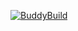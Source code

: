 [![BuddyBuild](https://dashboard.buddybuild.com/api/statusImage?appID=58dfbaace7cd55000149f18f&branch=master&build=latest)](https://dashboard.buddybuild.com/apps/58dfbaace7cd55000149f18f/build/latest?branch=master)
